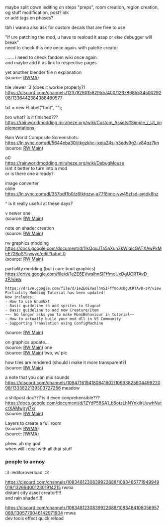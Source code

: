 maybe split down lediting on steps "preps", room creation, region creation, og stuff modification, post? idk  
or add tags on phases?

tbh i wanna also ask for custom decals that are free to use

"if ure patching the mod, u have to reaload it asap or else debugger will break"  
need to check this one once again. with palette creator

....... i need to check fandom wiki once again.  
and maybe add it as link to respective pages





yet another blender file n explanation  
(source: [RWMA](https://discord.com/channels/1083481230839922688/1238553690047119481/1291452791729950873))

  
tile viewer :3 (does it workie properly?)  
https://discord.com/channels/1237826015829557400/1237868553450029208/1336442384388460577

  
txt = new FLabel("font", "");

bro what? is it finished???  
https://rainworldmodding.miraheze.org/wiki/Custom_Assets#Simple_/_UI_implementations

Rain World Composite Screenshots:  
https://ln.sync.com/dl/5644eba30/jtkgzkhc-jxeja24s-h3edv9g3-v84qz7kn  
(source: [RW Main](https://discord.com/channels/291184728944410624/296133304632213504/518599984258613248))

o0  
https://rainworldmodding.miraheze.org/wiki/DebugMouse  
isnt it better to turn into a mod  
or is there one already?

  
image converter  
oldie  
https://ln.sync.com/dl/357bdf1b0/z6tktgzw-a77f8imc-yw45zfsd-aytdk8hz

^ is it really useful at these days?

v newer one  
(source: [RW Main](https://discord.com/channels/291184728944410624/431534164932689921/772724366017691648))



note on shader creation  
(source: [RW Main](https://discord.com/channels/1237826015829557400/1237868501960491141/1331819627981963326))

  
rw graphics modding  
https://docs.google.com/document/d/1IkQguJTa5aXunZkWiqjcGATXAwPkMeE726pSYiiywyc/edit?tab=t.0  
(source: [RW Main](https://discord.com/channels/291184728944410624/431534164932689921/469157856852049931))

partiality modding (but i care bout graphics)  
https://drive.google.com/file/d/1eZE6EVwslhnSIFffmoUxDgUCRTAvD-zP/view  
```  
https://drive.google.com/file/d/1eZE6EVwslhnSIFffmoUxDgUCRTAvD-zP/view  
Partiality Modding Tutorial has been updated!  
Now includes:  
- How to use EnumExt  
- Basic guideline to add sprites to Slugcat  
- Basic guideline to add new Creature/Item  
~~- No longer asks you to make MonoBehaviour in tutorial~~  
- How to actually build your mod dll in VS Community  
- Supporting Translation using ConfigMachine  
```  
(source: [RW Main](https://discord.com/channels/291184728944410624/481900360324218880/721332622034206761))

on graphics update...  
(source: [RW Main](https://discord.com/channels/291184728944410624/305139167300550666/1194317180137902162)) one  
(source: [RW Main](https://discord.com/channels/291184728944410624/305139167300550666/1090446015842222142)) two, w/ pic

  
how tiles are rendered (should i make it more transparent?)  
(source: [RW Main](https://discord.com/channels/291184728944410624/305139167300550666/838172761549045761))

a note that you can mix sounds  
https://discord.com/channels/1094716194180841602/1099382590449922098/1333822139303727256 meadow

  
a shitpost doc??? is it even conprehensible???  
https://docs.google.com/document/d/1ZYdP58SA1_b5otzLhNYnkilrUuwhNutcrXAMwjryj7k/  
(source: [RW Main](https://discord.com/channels/291184728944410624/965639206561009664/1309660909739708437))

Layers to create a full room  
(source: [RWMA](https://discord.com/channels/1083481230839922688/1083484064549437470/1306379121911136380))  
(source: [RWMA](https://discord.com/channels/1083481230839922688/1083484064549437470/1294397902231179418))

  
phew. oh my god.  
when will i deal with all that stuff

  
### people to annoy  
:3 :leditoroverload: :3

https://discord.com/channels/1083481230839922688/1083485771949949019/1326940012301914215 rwma  
distant city asset creator!!!!  
and rain shader!!!!

https://discord.com/channels/1083481230839922688/1083484108056957089/1305779046142971904 rmwa  
dev tools effect quick reload